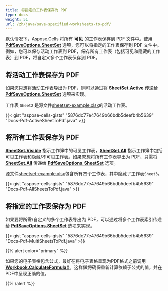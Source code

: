 ```yaml
---
title: 将指定的工作表保存为 PDF
type: docs
weight: 51
url: /zh/java/save-specified-worksheets-to-pdf/
---
```


默认情况下，Aspose.Cells 将所有 **可见** 的工作表保存到 PDF 文件中。使用 [**PdfSaveOptions.SheetSet**](https://reference.aspose.com/cells/java/com.aspose.cells/pdfsaveoptions/#setSheetSet-com.aspose.cells.SheetSet-) 选项，您可以将指定的工作表保存到 PDF 文件中。例如，您可以保存活动工作表到 PDF，保存所有工作表（包括可见和隐藏的工作表）到 PDF，将自定义多个工作表保存到 PDF。

## **将活动工作表保存为 PDF**

如果您只想将活动工作表导出为 PDF，则可以通过将 [**SheetSet.Active**](https://reference.aspose.com/cells/java/com.aspose.cells/sheetset/#getActive--) 传递给 [**PdfSaveOptions.SheetSet**](https://reference.aspose.com/cells/java/com.aspose.cells/pdfsaveoptions/#setSheetSet-com.aspose.cells.SheetSet-) 选项来实现。

工作表 `Sheet2` 是源文件[sheetset-example.xlsx](sheetset-example.xlsx)的活动工作表。

{{< gist "aspose-cells-gists" "5876dc77e47649b66bdb5deefb4b5639" "Docs-Pdf-ActiveSheetToPdf.java" >}}

## **将所有工作表保存为 PDF**

[**SheetSet.Visible**](https://reference.aspose.com/cells/java/com.aspose.cells/sheetset/#getVisible--) 指示工作簿中的可见工作表，[**SheetSet.All**](https://reference.aspose.com/cells/java/com.aspose.cells/sheetset/#getAll--) 指示工作簿中包括可见工作表和隐藏/不可见工作表。如果您想将所有工作表导出为 PDF，只需将 [**SheetSet.All**](https://reference.aspose.com/cells/java/com.aspose.cells/sheetset/#getAll--) 传递给 [**PdfSaveOptions.SheetSet**](https://reference.aspose.com/cells/java/com.aspose.cells/pdfsaveoptions/#setSheetSet-com.aspose.cells.SheetSet-) 选项。

源文件[sheetset-example.xlsx](sheetset-example.xlsx)包含所有四个工作表，其中隐藏了工作表`Sheet3`。

{{< gist "aspose-cells-gists" "5876dc77e47649b66bdb5deefb4b5639" "Docs-Pdf-AllSheetsToPdf.java" >}}

## **将指定的工作表保存为 PDF**
如果要将所需/自定义的多个工作表导出为 PDF，可以通过将多个工作表索引传递给 [**PdfSaveOptions.SheetSet**](https://reference.aspose.com/cells/java/com.aspose.cells/pdfsaveoptions/#setSheetSet-com.aspose.cells.SheetSet-) 选项来实现。

{{< gist "aspose-cells-gists" "5876dc77e47649b66bdb5deefb4b5639" "Docs-Pdf-MultiSheetsToPdf.java" >}}

{{% alert color="primary" %}} 

如果您的电子表格包含公式，最好在将电子表格呈现为PDF格式之前调用 [**Workbook.CalculateFormula()**](https://reference.aspose.com/cells/java/com.aspose.cells/workbook/#calculateFormula--)。这样做将确保重新计算依赖于公式的值，并在PDF中呈现正确的值。

{{% /alert %}}
